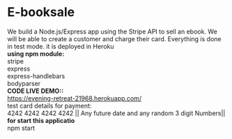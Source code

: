 # E-booksale
We build a Node.js/Express app using the Stripe API to sell an ebook. We will be able to create a customer and charge their card. Everything is done in test mode. it is deployed in  Heroku  <br />
**using npm module:**<br />
  stripe<br />
  express<br />
  express-handlebars<br />
  bodyparser<br />
  **CODE LIVE DEMO::**<br />
    https://evening-retreat-21968.herokuapp.com/ <br />
    test card details for payment: <br />
    4242 4242 4242 4242 || Any future date and any random 3 digit Numbers||
  **for start this applicatio** <br />
  npm start
 
